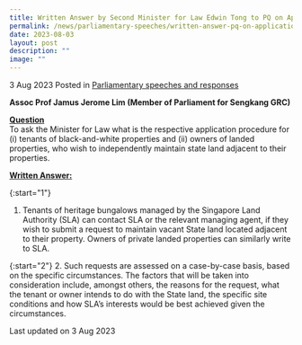 ```yaml
---
title: Written Answer by Second Minister for Law Edwin Tong to PQ on Application Procedure for Maintenance Of State Land Adjacent To Black-and-White And Landed Properties
permalink: /news/parliamentary-speeches/written-answer-pq-on-application-proccedure-for-maintenance-of-state-land-adjacent-to-bw-landed-properties
date: 2023-08-03
layout: post
description: ""
image: ""
---
```

3 Aug 2023 Posted in [Parliamentary speeches and responses](/news/parliamentary-speeches) 

<b>Assoc Prof Jamus Jerome Lim (Member of Parliament for Sengkang GRC)</b>

<b><u>Question</u></b>
<br>To ask the Minister for Law what is the respective application procedure for (i) tenants of black-and-white properties and (ii) owners of landed properties, who wish to independently maintain state land adjacent to their properties.

<b><u>Written Answer:</u></b>

{:start="1"} 
1. Tenants of heritage bungalows managed by the Singapore Land Authority (SLA) can contact SLA or the relevant managing agent, if they wish to submit a request to maintain vacant State land located adjacent to their property. Owners of private landed properties can similarly write to SLA. 

{:start="2"}
2. Such requests are assessed on a case-by-case basis, based on the specific circumstances. The factors that will be taken into consideration include, amongst others, the reasons for the request, what the tenant or owner intends to do with the State land, the specific site conditions and how SLA’s interests would be best achieved given the circumstances.

<p class="right-side-updated">Last updated on 3 Aug 2023</p>
